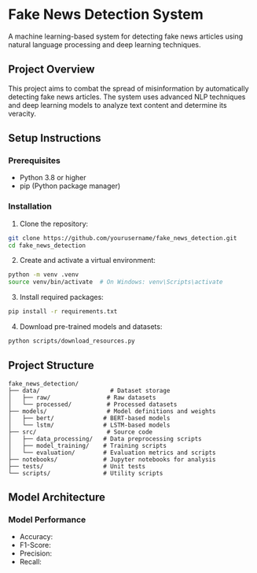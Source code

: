 # Fake News Detection System

A machine learning-based system for detecting fake news articles using natural language processing and deep learning techniques.

## Project Overview

This project aims to combat the spread of misinformation by automatically detecting fake news articles. The system uses advanced NLP techniques and deep learning models to analyze text content and determine its veracity.

## Setup Instructions

### Prerequisites

- Python 3.8 or higher
- pip (Python package manager)

### Installation

1. Clone the repository:
```bash
git clone https://github.com/yourusername/fake_news_detection.git
cd fake_news_detection
```

2. Create and activate a virtual environment:
```bash
python -m venv .venv
source venv/bin/activate  # On Windows: venv\Scripts\activate
```

3. Install required packages:
```bash
pip install -r requirements.txt
```

4. Download pre-trained models and datasets:
```bash
python scripts/download_resources.py
```

## Project Structure

```
fake_news_detection/
├── data/                    # Dataset storage
│   ├── raw/                # Raw datasets
│   └── processed/          # Processed datasets
├── models/                 # Model definitions and weights
│   ├── bert/              # BERT-based models
│   └── lstm/              # LSTM-based models
├── src/                    # Source code
│   ├── data_processing/   # Data preprocessing scripts
│   ├── model_training/    # Training scripts
│   └── evaluation/        # Evaluation metrics and scripts
├── notebooks/             # Jupyter notebooks for analysis
├── tests/                 # Unit tests
└── scripts/               # Utility scripts
```

## Model Architecture


### Model Performance

- Accuracy: 
- F1-Score: 
- Precision: 
- Recall: 
